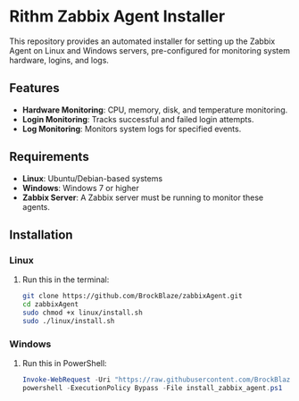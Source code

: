 # Rithm Zabbix Agent Installer

This repository provides an automated installer for setting up the Zabbix Agent on Linux and Windows servers, pre-configured for monitoring system hardware, logins, and logs.

## Features

- **Hardware Monitoring**: CPU, memory, disk, and temperature monitoring.
- **Login Monitoring**: Tracks successful and failed login attempts.
- **Log Monitoring**: Monitors system logs for specified events.

## Requirements

- **Linux**: Ubuntu/Debian-based systems
- **Windows**: Windows 7 or higher
- **Zabbix Server**: A Zabbix server must be running to monitor these agents.

## Installation

### Linux

1. Run this in the terminal:
   ```bash
   git clone https://github.com/BrockBlaze/zabbixAgent.git
   cd zabbixAgent
   sudo chmod +x linux/install.sh
   sudo ./linux/install.sh
   ```

### Windows

1. Run this in PowerShell:
   ```powershell
   Invoke-WebRequest -Uri "https://raw.githubusercontent.com/BrockBlaze/zabbixAgent/windows/install.ps1" -OutFile "install.ps1"
   powershell -ExecutionPolicy Bypass -File install_zabbix_agent.ps1
   ```